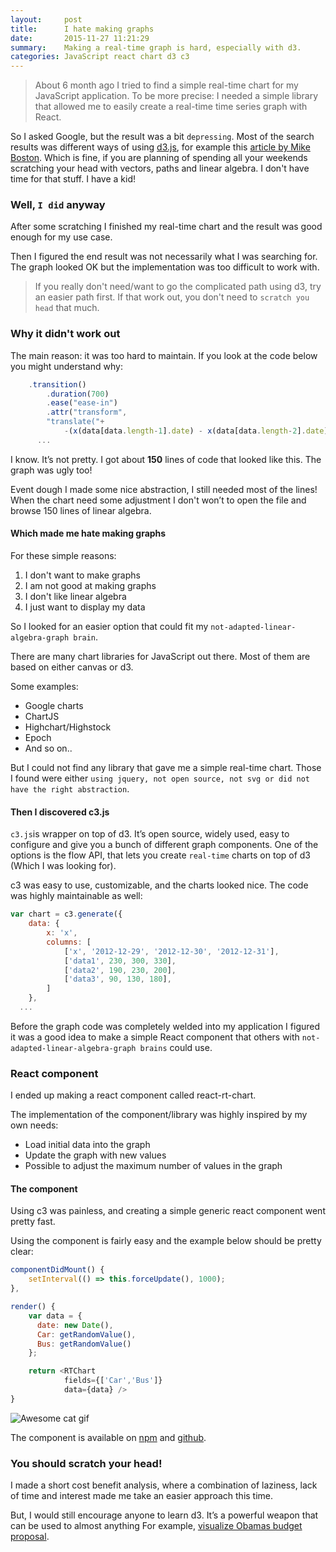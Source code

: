 ```yaml
---
layout:     post
title:      I hate making graphs
date:       2015-11-27 11:21:29
summary:    Making a real-time graph is hard, especially with d3.
categories: JavaScript react chart d3 c3
---
```


> About 6 month ago I tried to find a simple real-time chart for my JavaScript application. To be more precise: I needed a simple library that allowed me to easily create a real-time time series graph with React.

So I asked Google, but the result was a bit ```depressing```. Most of the search results was different ways of using [d3.js](http://d3js.org/), for example this [article by Mike Boston](http://bost.ocks.org/mike/path/). Which is fine, if you are planning of spending all your weekends scratching your head with vectors, paths and linear algebra. I don't have time for that stuff. I have a kid!

### Well, ```I did``` anyway
After some scratching I finished my real-time chart and the result was good enough for my use case.

Then I figured the end result was not necessarily what I was searching for. The graph looked OK but the implementation was too difficult to work with.

> If you really don't need/want to go the complicated path using d3, try an easier path first. If that work out, you don't need to ```scratch you head``` that much.

### Why it didn't work out

The main reason: it was too hard to maintain. If you look at the code below you might understand why:
```javascript
    .transition()
        .duration(700)
        .ease("ease-in")
        .attr("transform",
        "translate("+
            -(x(data[data.length-1].date) - x(data[data.length-2].date))+",0)")
      ...

```

I know. It’s not pretty. I got about **150** lines of code that looked like this. The graph was ugly too!

Event dough I made some nice abstraction, I still needed most of the lines!
When the chart need some adjustment I don't won’t to open the file and browse 150 lines of linear algebra.

#### Which made me hate making graphs

For these simple reasons:

1. I don't want to make graphs
2. I am not good at making graphs
3. I don't like linear algebra
3. I just want to display my data

So I looked for an easier option that could fit my ```not-adapted-linear-algebra-graph brain```.

There are many chart libraries for JavaScript out there. Most of them are based on either canvas or d3.

Some examples:

* Google charts
* ChartJS
* Highchart/Highstock
* Epoch
* And so on..

But I could not find any library that gave me a simple real-time chart. Those I found were either ```using jquery, not open source, not svg or did not have the right abstraction```.

#### Then I discovered c3.js

```c3.js```is wrapper on top of d3. It’s open source, widely used, easy to configure and give you a bunch of different graph components. One of the options is the flow API, that lets you create ```real-time``` charts on top of d3 (Which I was looking for).

c3 was easy to use, customizable, and the charts looked nice.
The code was highly maintainable as well:

```javascript
var chart = c3.generate({
    data: {
        x: 'x',
        columns: [
            ['x', '2012-12-29', '2012-12-30', '2012-12-31'],
            ['data1', 230, 300, 330],
            ['data2', 190, 230, 200],
            ['data3', 90, 130, 180],
        ]
    },
  ...
```
Before the graph code was completely welded into my application I figured it was a good idea to make a simple React component that others with ```not-adapted-linear-algebra-graph brains``` could use.

### React component
I ended up making a react component called react-rt-chart.

The implementation of the component/library was highly inspired by my own needs:

- Load initial data into the graph
- Update the graph with new values
- Possible to adjust the maximum number of values in the graph

#### The component

Using c3 was painless, and creating a simple generic react component went pretty fast.

Using the component is fairly easy and the example below should be pretty clear:

```javascript
componentDidMount() {
    setInterval(() => this.forceUpdate(), 1000);
},

render() {
    var data = {
      date: new Date(),
      Car: getRandomValue(),
      Bus: getRandomValue()
    };

    return <RTChart
            fields={['Car','Bus']}
            data={data} />
}
```

![Awesome cat gif](http://imgur.com/BgABXwt.gif)

The component is available on [npm](https://www.npmjs.com/package/react-rt-chart) and [github](https://github.com/emilmork/react-rt-chart).

### You should scratch your head!

I made a short cost benefit analysis, where a combination of laziness, lack of time and interest made me take an easier approach this time.

But, I would still encourage anyone to learn d3. It’s a powerful weapon that can be used to almost anything
For example, [visualize Obamas budget proposal]( http://www.nytimes.com/interactive/2012/02/13/us/politics/2013-budget-proposal-graphic.html?_r=0).

